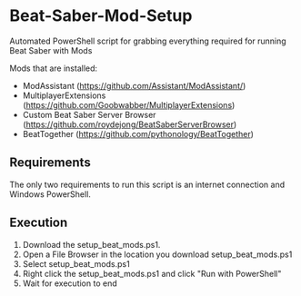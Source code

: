 # Beat-Saber-Mod-Setup
Automated PowerShell script for grabbing everything required for running Beat Saber with Mods

Mods that are installed:
* ModAssistant (https://github.com/Assistant/ModAssistant/)
* MultiplayerExtensions (https://github.com/Goobwabber/MultiplayerExtensions)
* Custom Beat Saber Server Browser (https://github.com/roydejong/BeatSaberServerBrowser)
* BeatTogether (https://github.com/pythonology/BeatTogether)

## Requirements
The only two requirements to run this script is an internet connection and Windows PowerShell.

## Execution
1. Download the setup_beat_mods.ps1. 
2. Open a File Browser in the location you download setup_beat_mods.ps1
3. Select setup_beat_mods.ps1
4. Right click the setup_beat_mods.ps1 and click "Run with PowerShell"
5. Wait for execution to end
